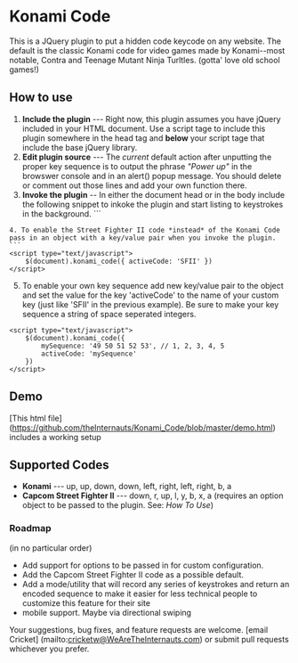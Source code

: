 # Konami Code

This is a JQuery plugin to put a hidden code keycode on any website. The default is the classic Konami code for video games made by Konami--most notable, Contra and Teenage Mutant Ninja Turltles. (gotta' love old school games!)

## How to use
1. **Include the plugin** --- Right now, this plugin assumes you have jQuery included in your HTML document. Use a script tage to include this plugin somewhere in the head tag and **below** your script tage that include the base jQuery library.
2. **Edit plugin source** --- The *current* default action after unputting the proper key sequence is to output the phrase *"Power up"* in the browswer console and in an alert() popup message.  You should delete or comment out those lines and add your own function there.
3. **Invoke the plugin** -- In either the document head or in the body include the following snippet to inkoke the plugin and start listing to keystrokes in the background. ```
<script type="text/javascript">
	$(document).konami_code()			
</script>
```
4. To enable the Street Fighter II code *instead* of the Konami Code pass in an object with a key/value pair when you invoke the plugin. ```
<script type="text/javascript">
	$(document).konami_code({ activeCode: 'SFII' })			
</script>
```
5. To enable your own key sequence add new key/value pair to the object and set the value for the key 'activeCode' to the name of your custom key (just like 'SFII' in the previous example).  Be sure to make your key sequence a string of space seperated integers.
```
<script type="text/javascript">
	$(document).konami_code({
		mySequence: '49 50 51 52 53', // 1, 2, 3, 4, 5 
		activeCode: 'mySequence'
	})			
</script>
```


## Demo
[This html file] (https://github.com/theInternauts/Konami_Code/blob/master/demo.html) includes a working setup


## Supported Codes
+ **Konami** --- up, up, down, down, left, right, left, right, b, a
+ **Capcom Street Fighter II** --- down, r, up, l, y, b, x, a (requires an option object to be passed to the plugin. See: *How To Use*)

### Roadmap
(in no particular order)
+ Add support for options to be passed in for custom configuration.
+ Add the Capcom Street Fighter II code as a possible default.
+ Add a mode/utility that will record any series of keystrokes and return an encoded sequence to make it easier for less technical people to customize this feature for their site
+ mobile support.  Maybe via directional swiping


Your suggestions, bug fixes, and feature requests are welcome. [email Cricket] (mailto:cricketw@WeAreTheInternauts.com) or submit pull requests whichever you prefer.